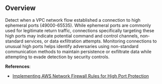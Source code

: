 ## Overview

Detect when a VPC network flow established a connection to high ephemeral ports (49000-65535). While ephemeral ports are commonly used for legitimate return traffic, connections specifically targeting these high ports may indicate potential command and control channels, non-standard services, or data exfiltration attempts. Monitoring connections to unusual high ports helps identify adversaries using non-standard communication methods to maintain persistence or exfiltrate data while attempting to evade detection by security controls.

**References**:
- [Implementing AWS Network Firewall Rules for High Port Protection](https://aws.amazon.com/blogs/networking-and-content-delivery/deployment-models-for-aws-network-firewall-with-vpc-routing-enhancements/)